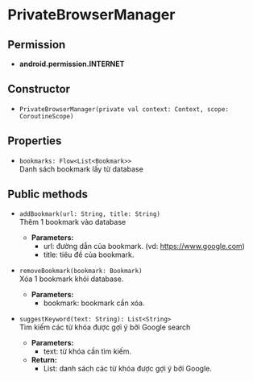 # PrivateBrowserManager

## Permission

- **android.permission.INTERNET**

## Constructor

- ```PrivateBrowserManager(private val context: Context, scope: CoroutineScope)```

## Properties

- ```bookmarks: Flow<List<Bookmark>>```\
  Danh sách bookmark lấy từ database

## Public methods

- ```addBookmark(url: String, title: String)```\
  Thêm 1 bookmark vào database
    - **Parameters:**
        - url: đường dẫn của bookmark. (vd: https://www.google.com)
        - title: tiêu đề của bookmark.
    
- ```removeBookmark(bookmark: Bookmark)```\
  Xóa 1 bookmark khỏi database.
    - **Parameters:**
        - bookmark: bookmark cần xóa.

- ```suggestKeyword(text: String): List<String>```\
  Tìm kiếm các từ khóa được gợi ý bởi Google search
    - **Parameters:**
        - text: từ khóa cần tìm kiếm.
    - **Return:**
        - List<String>: danh sách các từ khóa được gợi ý bởi Google.



